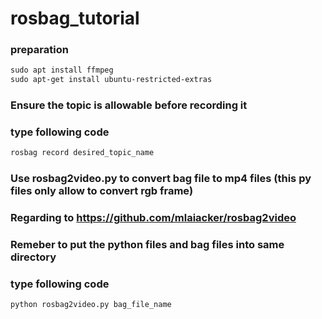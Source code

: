 # rosbag_tutorial

### preparation
```XML
sudo apt install ffmpeg
sudo apt-get install ubuntu-restricted-extras
```
### Ensure the topic is allowable before recording it
### type following code
```XML
rosbag record desired_topic_name
```
### Use rosbag2video.py to convert bag file to mp4 files (this py files only allow to convert rgb frame)
### Regarding to https://github.com/mlaiacker/rosbag2video
### Remeber to put the python files and bag files into same directory
### type following code
```XML
python rosbag2video.py bag_file_name
```
